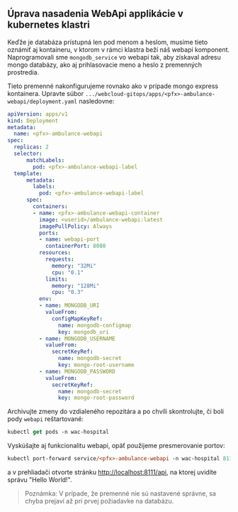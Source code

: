 ## Úprava nasadenia WebApi applikácie v kubernetes klastri

Keďže je databáza prístupná len pod menom a heslom, musíme tieto oznámiť aj kontaineru, v ktorom v rámci klastra beží náš webapi komponent. Naprogramovali sme `mongodb_service` vo webapi tak, aby získaval adresu mongo databázy, ako aj prihlasovacie meno a heslo z premenných prostredia.

Tieto premenné nakonfigurujeme rovnako ako v prípade mongo express kontainera. Upravte súbor  `.../webcloud-gitops/apps/<pfx>-ambulance-webapi/deployment.yaml` nasledovne:

```yaml
apiVersion: apps/v1
kind: Deployment
metadata:
  name: <pfx>-ambulance-webapi
spec:
  replicas: 2
  selector:
      matchLabels:
        pod: <pfx>-ambulance-webapi-label
  template:
      metadata:
        labels:
          pod: <pfx>-ambulance-webapi-label
      spec:
        containers:
        - name: <pfx>-ambulance-webapi-container
          image: <userid>/ambulance-webapi:latest
          imagePullPolicy: Always
          ports:
          - name: webapi-port
            containerPort: 8080
          resources:
            requests:
              memory: "32Mi"
              cpu: "0.1"
            limits:
              memory: "128Mi"
              cpu: "0.3"
          env:
          - name: MONGODB_URI
            valueFrom:
              configMapKeyRef:
                name: mongodb-configmap
                key: mongodb_uri
          - name: MONGODB_USERNAME
            valueFrom:
              secretKeyRef:
                name: mongodb-secret
                key: mongo-root-username
          - name: MONGODB_PASSWORD
            valueFrom:
              secretKeyRef:
                name: mongodb-secret
                key: mongo-root-password
```

Archivujte zmeny do vzdialeného repozitára a po chvíli skontrolujte, či boli pody `webapi` reštartované:

```ps
kubectl get pods -n wac-hospital
```

Vyskúšajte aj funkcionalitu webapi, opäť použijeme presmerovanie portov:

```ps
kubectl port-forward service/<pfx>-ambulance-webapi -n wac-hospital 8111:80
```

a v prehliadači otvorte stránku [http://localhost:8111/api](http://localhost:8111/api), na ktorej uvidíte správu "Hello World!".

> Poznámka: V prípade, že premenné nie sú nastavené správne, sa chyba prejaví až pri prvej požiadavke na databázu.
